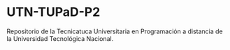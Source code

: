 # UTN-TUPaD-P2
Repositorio de la Tecnicatuca Universitaria en Programación a distancia de la Universidad Tecnológica Nacional.

